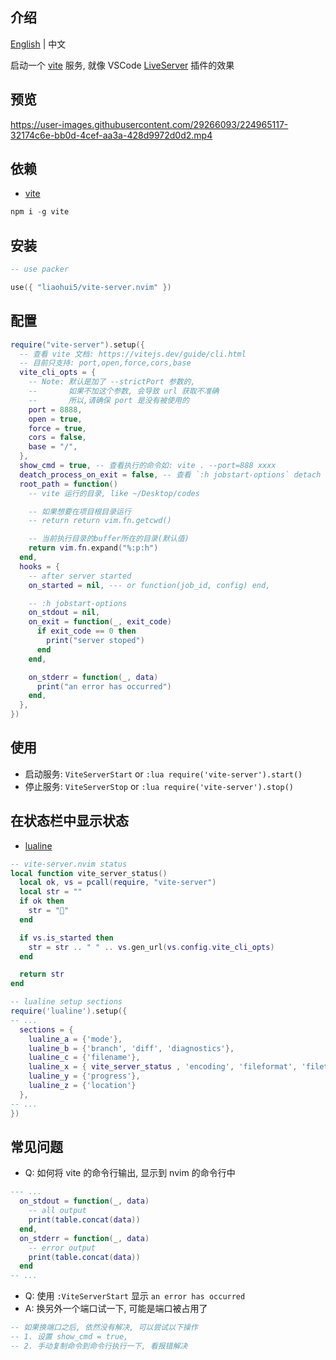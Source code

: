 ## 介绍

[English](https://github.com/liaohui5/vite-server.nvim/blob/main/README.md) | 中文

启动一个 [vite](https://vitejs.dev/) 服务, 就像 VSCode [LiveServer](https://marketplace.visualstudio.com/items?itemName=ritwickdey.LiveServer) 插件的效果

## 预览

https://user-images.githubusercontent.com/29266093/224965117-32174c6e-bb0d-4cef-aa3a-428d9972d0d2.mp4

## 依赖

- [vite](https://vitejs.dev/)

```js
npm i -g vite
```

## 安装

```lua
-- use packer

use({ "liaohui5/vite-server.nvim" })
```

## 配置

```lua
require("vite-server").setup({
  -- 查看 vite 文档: https://vitejs.dev/guide/cli.html
  -- 目前只支持: port,open,force,cors,base
  vite_cli_opts = {
    -- Note: 默认是加了 --strictPort 参数的,
    --       如果不加这个参数, 会导致 url 获取不准确
    --       所以,请确保 port 是没有被使用的
    port = 8888,
    open = true,
    force = true,
    cors = false,
    base = "/",
  },
  show_cmd = true, -- 查看执行的命令如: vite . --port=888 xxxx
  deatch_process_on_exit = false, -- 查看 `:h jobstart-options` detach
  root_path = function()
    -- vite 运行的目录, like ~/Desktop/codes

    -- 如果想要在项目根目录运行
    -- return return vim.fn.getcwd()

    -- 当前执行目录的buffer所在的目录(默认值)
    return vim.fn.expand("%:p:h")
  end,
  hooks = {
    -- after server started
    on_started = nil, --- or function(job_id, config) end,

    -- :h jobstart-options
    on_stdout = nil,
    on_exit = function(_, exit_code)
      if exit_code == 0 then
        print("server stoped")
      end
    end,

    on_stderr = function(_, data)
      print("an error has occurred")
    end,
  },
})
```

## 使用

- 启动服务: `ViteServerStart` or `:lua require('vite-server').start()`
- 停止服务: `ViteServerStop` or `:lua require('vite-server').stop()`

## 在状态栏中显示状态

- [lualine](https://github.com/nvim-lualine/lualine.nvim)

```lua
-- vite-server.nvim status
local function vite_server_status()
  local ok, vs = pcall(require, "vite-server")
  local str = ""
  if ok then
    str = ""
  end

  if vs.is_started then
    str = str .. " " .. vs.gen_url(vs.config.vite_cli_opts)
  end

  return str
end

-- lualine setup sections
require('lualine').setup({
-- ...
  sections = {
    lualine_a = {'mode'},
    lualine_b = {'branch', 'diff', 'diagnostics'},
    lualine_c = {'filename'},
    lualine_x = { vite_server_status , 'encoding', 'fileformat', 'filetype'},
    lualine_y = {'progress'},
    lualine_z = {'location'}
  },
-- ...
})
```

## 常见问题

- Q: 如何将 vite 的命令行输出, 显示到 nvim 的命令行中

```lua
--- ...
  on_stdout = function(_, data)
    -- all output
    print(table.concat(data))
  end,
  on_stderr = function(_, data)
    -- error output
    print(table.concat(data))
  end
-- ...
```

- Q: 使用 `:ViteServerStart` 显示 `an error has occurred`
- A: 换另外一个端口试一下, 可能是端口被占用了

```lua
-- 如果换端口之后, 依然没有解决, 可以尝试以下操作
-- 1. 设置 show_cmd = true,
-- 2. 手动复制命令到命令行执行一下, 看报错解决
```
